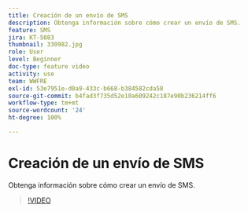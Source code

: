 ```yaml
---
title: Creación de un envío de SMS
description: Obtenga información sobre cómo crear un envío de SMS.
feature: SMS
jira: KT-5083
thumbnail: 330982.jpg
role: User
level: Beginner
doc-type: feature video
activity: use
team: WWFRE
exl-id: 53e7951e-d0a9-433c-b668-b384582cda58
source-git-commit: b4fad3f735d52e10a609242c187e90b236214ff6
workflow-type: tm+mt
source-wordcount: '24'
ht-degree: 100%

---
```


# Creación de un envío de SMS

Obtenga información sobre cómo crear un envío de SMS.

>[!VIDEO](https://video.tv.adobe.com/v/330982)
